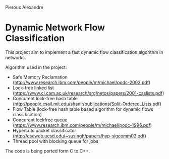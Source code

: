 Pieroux Alexandre

Dynamic Network Flow Classification
===================================

This project aim to implement a fast dynamic flow classification algorithm in networks.

Algorithm used in the project:
   - Safe Memory Reclamation        (http://www.research.ibm.com/people/m/michael/podc-2002.pdf) 
   - Lock-free linked list          (https://www.cl.cam.ac.uk/research/srg/netos/papers/2001-caslists.pdf)
   - Concurent lock-free hash table (http://people.csail.mit.edu/shanir/publications/Split-Ordered_Lists.pdf)
   - Flow Table                     (lock-free hash table based algorithm for dynamic flows classification)
   - Concurent lockfree queue       (https://www.research.ibm.com/people/m/michael/podc-1996.pdf)
   - Hypercuts packet classificator (http://cseweb.ucsd.edu/~susingh/papers/hyp-sigcomm03.pdf)
   - Thread pool with blocking queue for jobs
   
The code is being ported form C to C++.
